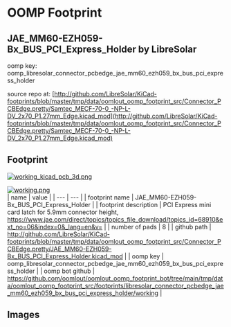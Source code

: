 # OOMP Footprint  
## JAE_MM60-EZH059-Bx_BUS_PCI_Express_Holder  by LibreSolar  
  
oomp key: oomp_libresolar_connector_pcbedge_jae_mm60_ezh059_bx_bus_pci_express_holder  
  
source repo at: [http://github.com/LibreSolar/KiCad-footprints/blob/master/tmp/data/oomlout_oomp_footprint_src/Connector_PCBEdge.pretty/Samtec_MECF-70-0_-NP-L-DV_2x70_P1.27mm_Edge.kicad_mod](http://github.com/LibreSolar/KiCad-footprints/blob/master/tmp/data/oomlout_oomp_footprint_src/Connector_PCBEdge.pretty/Samtec_MECF-70-0_-NP-L-DV_2x70_P1.27mm_Edge.kicad_mod)  
## Footprint  
  
[![working_kicad_pcb_3d.png](working_kicad_pcb_3d_600.png)](working_kicad_pcb_3d.png)  
  
[![working.png](working_600.png)](working.png)  
| name | value | 
| --- | --- | 
| footprint name | JAE_MM60-EZH059-Bx_BUS_PCI_Express_Holder | 
| footprint description | PCI Express mini card latch for 5.9mm connector height, https://www.jae.com/direct/topics/topics_file_download/topics_id=68910&ext_no=06&index=0&_lang=en&v= | 
| number of pads | 8 | 
| github path | http://github.com/LibreSolar/KiCad-footprints/blob/master/tmp/data/oomlout_oomp_footprint_src/Connector_PCBEdge.pretty/JAE_MM60-EZH059-Bx_BUS_PCI_Express_Holder.kicad_mod | 
| oomp key | oomp_libresolar_connector_pcbedge_jae_mm60_ezh059_bx_bus_pci_express_holder | 
| oomp bot github | https://github.com/oomlout/oomlout_oomp_footprint_bot/tree/main/tmp/data/oomlout_oomp_footprint_src/footprints/libresolar_connector_pcbedge_jae_mm60_ezh059_bx_bus_pci_express_holder/working | 
## Images  
